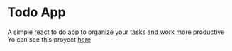 # Todo App
A simple react to do app to organize your tasks and work more productive
Yo can see this proyect [here](https://jrigoo.github.io/todo-app/) 
